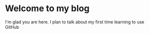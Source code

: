 # Welcome to my blog

I'm glad you are here. I plan to talk about my first time learning to use GitHub
